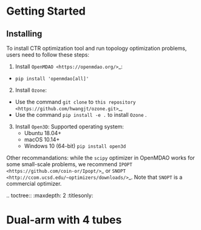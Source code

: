 Getting Started
===============

Installing
----------
To install CTR optimization tool and run topology optimization problems, users need to follow these steps:

1.  Install `OpenMDAO <https://openmdao.org/>`_: 
  - ``pip install 'openmdao[all]'``

2. Install ``Ozone``:

  - Use the command ``git clone`` to `this repository <https://github.com/hwangjt/ozone.git>`_,
  - Use the command ``pip install -e .`` to install ``Ozone`` .

3. Install ``Open3D``:
    Supported operating system:
    - Ubuntu 18.04+
    - macOS 10.14+
    - Windows 10 (64-bit)
    ``pip install open3d``

Other recommandations: while the ``scipy`` optimizer in OpenMDAO works for some small-scale problems, we recommend `IPOPT <https://github.com/coin-or/Ipopt/>`_ or `SNOPT <http://ccom.ucsd.edu/~optimizers/downloads/>`_.
Note that ``SNOPT`` is a commercial optimizer.



.. toctree::
  :maxdepth: 2
  :titlesonly:
# Dual-arm with 4 tubes

